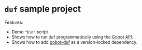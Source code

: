 # `duf` sample project

Features:

- Demo `"bin"` script
- Shows how to run `duf` programmatically using the [Gobot API](https://github.com/benallfree/gobot/tree/v1.0.0-alpha.32/docs/readme.md).
- Shows how to add [gobot-duf](https://www.npmjs.com/package/gobot-duf) as a version-locked dependency.
